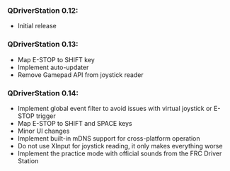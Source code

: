 ### QDriverStation 0.12:

- Initial release

### QDriverStation 0.13:

- Map E-STOP to SHIFT key
- Implement auto-updater
- Remove Gamepad API from joystick reader

### QDriverStation 0.14:

- Implement global event filter to avoid issues with virtual joystick or E-STOP trigger
- Map E-STOP to SHIFT and SPACE keys
- Minor UI changes
- Implement built-in mDNS support for cross-platform operation
- Do not use XInput for joystick reading, it only makes everything worse
- Implement the practice mode with official sounds from the FRC Driver Station
